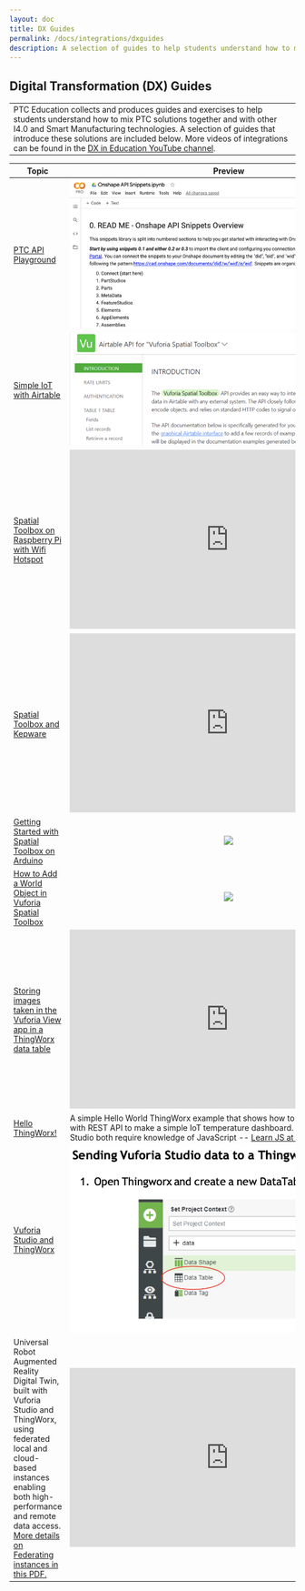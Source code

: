 ```yaml
---
layout: doc
title: DX Guides
permalink: /docs/integrations/dxguides
description: A selection of guides to help students understand how to mix PTC solutions together and with other I4.0 and Smart Manufacturing technologies.
---
```


<section class="section">
    <div class="container">
        <h2>Digital Transformation (DX) Guides</h2>
        <div>
        <table style="border-style:none">
            <tr>
                <td>PTC Education collects and produces guides and exercises to help students understand how to mix PTC solutions together and with other I4.0 and Smart Manufacturing technologies. A selection of guides that introduce these solutions are included below. More videos of integrations can be found in the <a href="https://youtube.com/playlist?list=PLWwoHnBNZRNBpyKmN9_GW4GSJNAR-4mHs" target="_blank">DX in Education YouTube channel</a>.</td>
            </tr>
        </table>
        </div>
    </div>
</section>
<section class="section">
    <div class="container">
        <div>
            <table>
                <thead>
                    <tr>
                        <th width="200">Topic</th>
                        <th>Preview</th>
                    </tr>
                </thead>
                <tbody>
                    <!-- <tr>
                        <td><a href="/docs/integrations/dxguides/rpiems">Raspberry Pi Edge Microserver</a></td>
                        <td style="text-align:center"><img src="./RPi-EdgeMicroserver/rpi_alwaysOn_thngwrx.png"></td>
                    </tr> -->
                    <tr>
                        <td><a href="https://github.com/PTC-Education/PTC-API-Playground">PTC API Playground</a></td>
                        <td style="text-align:center"><img src="/resources/ColabScreenshot.png"></td>
                    </tr>
                    <tr>
                        <td><a href="https://github.com/PTC-Education/DX-Resources/blob/master/Curriculum_Resources/DX-Exercises/IOT-with-Airtable.md">Simple IoT with Airtable</a></td>
                        <td style="text-align:center"><img src="/resources/IoT-Airtable.png"></td>
                    </tr>
                    <tr>
                        <td><a href="https://github.com/PTC-Academic/RaspberryPi-SpatialToolbox-WifiHotspot">Spatial Toolbox on Raspberry Pi with Wifi Hotspot</a></td>
                        <td style="text-align:center">
                            <iframe width="560" height="315" src="https://www.youtube.com/embed/S77pD0f_JGY" title="YouTube video player" frameborder="0" allow="accelerometer; autoplay; clipboard-write; encrypted-media; gyroscope; picture-in-picture" allowfullscreen></iframe>
                        </td>
                    </tr>
                    <tr>
                        <td><a href="/docs/integrations/dxguides/spatialtoolboxkepware">Spatial Toolbox and Kepware</a></td>
                        <td style="text-align:center"><iframe width="560" height="315" src="https://www.youtube.com/embed/LP-xyEFem7k" title="YouTube video player" frameborder="0" allow="accelerometer; autoplay; clipboard-write; encrypted-media; gyroscope; picture-in-picture" allowfullscreen></iframe></td>
                    </tr>
                    <tr>
                        <td><a href="https://github.com/PTC-Education/DX-Resources/tree/master/Curriculum_Resources/DX-Exercises/Vuforia%20Spatial%20Toolbox%20-%20Arduino%20Hello%20World">Getting Started with Spatial Toolbox on Arduino</a></td>
                        <td style="text-align:center"><img src="/resources/ArduinoLightSwitch.gif"></td>
                    </tr>
                    <tr>
                        <td><a href="https://github.com/PTC-Education/DX-Resources/blob/master/Curriculum_Resources/DX-Exercises/VST-add-world-object.md">How to Add a World Object in Vuforia Spatial Toolbox</a></td>
                        <td style="text-align:center"><img src="/resources/world-object.gif"></td>
                    </tr>
                    <tr>
                        <td><a href="https://github.com/PTC-Education/DX-Resources/tree/master/Curriculum_Resources/DX-Exercises/ThingWorx%20Image%20Data%20Tables%20from%20Vuforia%20Studio">Storing images taken in the Vuforia View app in a ThingWorx data table</a></td>
                        <td style="text-align:center"><iframe width="560" height="315" src="https://www.youtube.com/embed/Se20t7kvlJM" title="YouTube video player" frameborder="0" allow="accelerometer; autoplay; clipboard-write; encrypted-media; gyroscope; picture-in-picture" allowfullscreen></iframe></td>
                    </tr>
                    <tr>
                        <td><a href="https://apps.ptc.com/schools/curriculum/DX/HelloThingWorx.pdf">Hello ThingWorx!</a></td>
                        <td>A simple Hello World ThingWorx example that shows how to connect to remote data with REST API to make a simple IoT temperature dashboard.  ThingWorx and Vuforia Studio both require knowledge of JavaScript -- <a href="https://www.w3schools.com/js/" target="_blank">Learn JS at W3Schools.com</a></td>
                    </tr>
                    <tr>
                        <td><a href="/docs/integrations/dxguides/studiotwx">Vuforia Studio and ThingWorx</a></td>
                        <td style="text-align:center"><img src="/docs/integrations/dxguides/Resources/VuforiaStudioThingworxDataTable.png"></td>
                    </tr>
                    <tr>
                        <td>Universal Robot Augmented Reality Digital Twin, built with Vuforia Studio and ThingWorx, using federated local and cloud-based instances enabling both high-performance and remote data access. <a href="/docs/integrations/dxguides/twx-federated">More details on Federating instances in this PDF.</a>
                        </td>
                        <td style="text-align:center">
                    <iframe width="560" height="315" src="https://www.youtube.com/embed/igaDY4tAkyU" title="YouTube video player" frameborder="0" allow="accelerometer; autoplay; clipboard-write; encrypted-media; gyroscope; picture-in-picture" allowfullscreen></iframe></td>
                    </tr>
                </tbody>
            </table>
        </div>
    </div>
</section>
